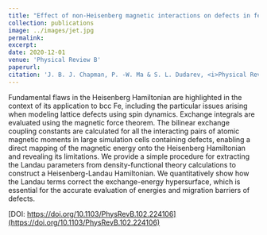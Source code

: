 ```yaml
---
title: "Effect of non-Heisenberg magnetic interactions on defects in ferromagnetic iron"
collection: publications
image: ../images/jet.jpg
permalink: 
excerpt: 
date: 2020-12-01
venue: 'Physical Review B'
paperurl: 
citation: 'J. B. J. Chapman, P. -W. Ma & S. L. Dudarev, <i>Physical Review B</i> <b>102</b>, 224106 (2020).'
---
```


Fundamental flaws in the Heisenberg Hamiltonian are highlighted in the context of its application to bcc Fe, including the particular issues arising when modeling lattice defects using spin dynamics. Exchange integrals are evaluated using the magnetic force theorem. The bilinear exchange coupling constants are calculated for all the interacting pairs of atomic magnetic moments in large simulation cells containing defects, enabling a direct mapping of the magnetic energy onto the Heisenberg Hamiltonian and revealing its limitations. We provide a simple procedure for extracting the Landau parameters from density-functional theory calculations to construct a Heisenberg-Landau Hamiltonian. We quantitatively show how the Landau terms correct the exchange-energy hypersurface, which is essential for the accurate evaluation of energies and migration barriers of defects.

[DOI: https://doi.org/10.1103/PhysRevB.102.224106](https://doi.org/10.1103/PhysRevB.102.224106)
